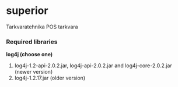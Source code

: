superior
========

Tarkvaratehnika POS tarkvara

### Required libraries
**log4j (choose one)**  
1) log4j-1.2-api-2.0.2.jar, log4j-api-2.0.2.jar and log4j-core-2.0.2.jar (newer version)  
2) log4j-1.2.17.jar (older version)
